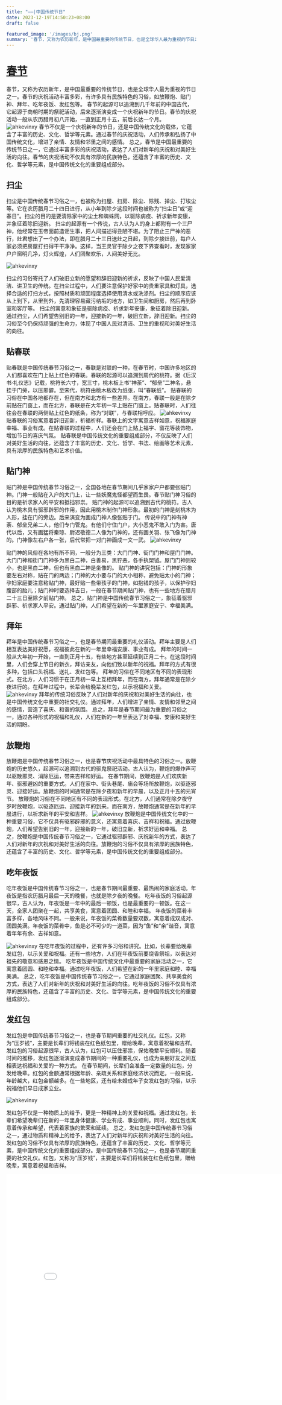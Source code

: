 ```yaml
---
title: "——|中国传统节日"
date: 2023-12-19T14:50:23+08:00
draft: false

featured_image: '/images/bj.png'
summary: '春节，又称为农历新年，是中国最重要的传统节日，也是全球华人最为重视的节日之一。'
---
```




<h1> <a href="https://baike.baidu.com/item/%E6%98%A5%E8%8A%82/136876?fr=ge_ala" target="_blank" >春节 </a></h1>

春节，又称为农历新年，是中国最重要的传统节日，也是全球华人最为重视的节日之一。春节的庆祝活动丰富多彩，有许多具有民族特色的习俗，如放鞭炮、贴门神、拜年、吃年夜饭、发红包等。
春节的起源可以追溯到几千年前的中国古代，它起源于商朝时期的祭祀活动，后来逐渐演变成一个庆祝新年的节日。春节的庆祝活动一般从农历腊月初八开始，一直到正月十五，前后长达一个月。
![ahkevinxy](/images/图片1.png)
春节不仅是一个庆祝新年的节日，还是中国传统文化的载体，它蕴含了丰富的历史、文化、哲学等元素。通过春节的庆祝活动，人们传承和弘扬了中国传统文化，增进了亲情、友情和邻里之间的感情。
总之，春节是中国最重要的传统节日之一，它通过丰富多彩的庆祝活动，表达了人们对新年的庆祝和对美好生活的向往。春节的庆祝活动不仅具有浓厚的民族特色，还蕴含了丰富的历史、文化、哲学等元素，是中国传统文化的重要组成部分。

## 扫尘

扫尘是中国传统春节习俗之一，也被称为扫屋、扫房、除尘、除残、掸尘、打埃尘等。它在农历腊月二十四日进行，从小年到除夕这段时间也被称为“扫尘日”或“迎春日”。扫尘的目的是要清除家中的尘土和蜘蛛网，以驱除病疫、祈求新年安康，并象征着除旧迎新。
扫尘的起源有一个传说，古人认为人的身上都附有一个三尸神，他经常在玉帝面前造谣生事，把人间描述得丑陋不堪。为了阻止三尸神的恶行，灶君想出了一个办法，即在腊月二十三日送灶之日起，到除夕接灶前，每户人家必须把房屋打扫得干干净净。这样，当王灵官于除夕之夜下界查看时，发现家家户户窗明几净，灯火辉煌，人们团聚欢乐，人间美好无比。

![ahkevinxy](/images/图片2.png)

扫尘的习俗寄托了人们破旧立新的愿望和辞旧迎新的祈求，反映了中国人民爱清洁、讲卫生的传统。在扫尘过程中，人们要注意保护好家中的贵重家具和灯具，选择合适的打扫方式，按照材质和顽固程度选择使用清水或洗涤剂。扫尘的顺序应该从上到下，从里到外，先清理容易藏污纳垢的地方，如卫生间和厨房，然后再到卧室和客厅等。
扫尘的寓意和象征是驱除病疫、祈求新年安康，象征着除旧迎新。通过扫尘，人们希望告别旧的一年，迎接新的一年，破旧立新，辞旧迎新。扫尘的习俗至今仍保持顽强的生命力，体现了中国人民对清洁、卫生的重视和对美好生活的向往。


## 贴春联

贴春联是中国传统春节习俗之一，春联是对联的一种，在春节时，中国许多地区的人们都喜欢在门上贴上红色的春联。春联的起源可以追溯到周代的桃符。据《后汉书·礼仪志》记载，桃符长六寸，宽三寸，桃木板上书“神荼”、“郁垒”二神名，悬挂于门旁，以压邪僻。至宋代，桃符由桃木板改为纸张，叫“春联纸”。
贴春联的习俗在中国各地都存在，但在南方和北方有一些差异。在南方，春联一般是在除夕前贴在门窗上，而在北方，春联是在大年初一早上贴在门窗上。贴春联时，人们往往会在春联的两侧贴上红色的纸条，称为“对联”，与春联相呼应。
![ahkevinxy](/images/图片3.png)
贴春联的习俗寓意着辞旧迎新，祈福祈祥。春联上的文字寓意吉祥如意，祝福家庭幸福、事业有成。在贴春联的过程中，人们还会在门上贴上福字、窗花等装饰物，增加节日的喜庆气氛。
贴春联是中国传统文化的重要组成部分，不仅反映了人们对美好生活的向往，还蕴含了丰富的历史、文化、哲学、书法、绘画等艺术元素，具有浓厚的民族特色和艺术价值。

## 贴门神

贴门神是中国传统春节习俗之一，全国各地在春节期间几乎家家户户都要张贴门神。门神一般贴在入户的大门上，让一些妖魔鬼怪都望而生畏。春节贴门神习俗的目的是祈求家人的平安和抵挡邪祟。
贴门神的起源可以追溯到古代的桃符。古人认为桃木具有驱邪辟邪的作用，因此用桃木制作门神形象。最初的门神是刻桃木为人形，挂在门的旁边。后来演变为画成门神人像张贴于门。
传说中的门神有神荼、郁垒兄弟二人，他们专门管鬼。有他们守住门户，大小恶鬼不敢入门为害。唐代以后，又有画猛将秦琼、尉迟敬德二人像为门神的，还有画关羽、张飞像为门神的。门神像左右户各一张，后代常把一对门神画成一文一武。
![ahkevinxy](/images/图片4.png)

贴门神的风俗在各地有所不同，一般分为三类：大门门神、街门门神和屋门门神。大门门神和街门门神多为黑白二神，白善易，黑狞恶，各手执槊钺。屋门门神则较小，也是黑白二神，但也有黑白二神是坐像的。
贴门神的讲究包括：门神的形象要左右对称，贴在门的两边；门神的大小要与门的大小相称，避免贴太小的门神；孕妇家庭要注意粘贴门神，最好贴一些带孩子的门神，如抱钱的孩子，以保护孕妇腹部的胎儿；贴门神时要选择吉日，一般在春节期间贴门神，也有一些地方在腊月二十三日至除夕前贴门神。
总之，贴门神是中国传统春节习俗之一，象征着驱邪辟邪、祈求家人平安。通过贴门神，人们希望在新的一年里家庭安宁、幸福美满。

## 拜年

拜年是中国传统春节习俗之一，也是春节期间最重要的礼仪活动。拜年主要是人们相互表达美好祝愿，祝福彼此在新的一年里幸福安康、事业有成。
拜年的时间一般从大年初一开始，一直到正月十五，有些地方甚至延续到正月二十。在这段时间里，人们会穿上节日的新衣，拜访亲友，向他们致以新年的祝福。拜年的方式有很多种，包括口头祝福、送礼、发红包等。
拜年的习俗在不同地区有不同的表现形式。在北方，人们习惯于在正月初一早上互相拜年，而在南方，拜年通常是在除夕夜进行的。在拜年过程中，长辈会给晚辈发红包，以示祝福和关爱。
![ahkevinxy](/images/图片5.png)
拜年的传统习俗反映了人们对新年的庆祝和对美好生活的向往，也是中国传统文化中重要的社交礼仪。通过拜年，人们增进了亲情、友情和邻里之间的感情，营造了喜庆、和谐的氛围。
总之，拜年是春节期间最为重要的习俗之一，通过各种形式的祝福和礼仪，人们在新的一年里表达了对幸福、安康和美好生活的期盼。

## 放鞭炮
放鞭炮是中国传统春节习俗之一，也是春节庆祝活动中最具特色的习俗之一。放鞭炮的历史悠久，起源可以追溯到古代的驱鬼祭祀活动。古人认为，鞭炮的爆炸声可以驱散邪灵、消除厄运，带来吉祥和好运。
在春节期间，放鞭炮是人们欢庆新年、驱邪避凶的重要方式。人们在家中、街头巷尾、庙会等场所放鞭炮，以驱逐邪灵、迎接好运。放鞭炮的时间通常是在除夕夜和新年的早晨，以及正月十五的元宵节。
放鞭炮的习俗在不同地区有不同的表现形式。在北方，人们通常在除夕夜守岁时放鞭炮，以驱逐厄运、迎接新年的到来。而在南方，放鞭炮通常是在新年的早晨进行，以祈求新年的平安和吉祥。
![ahkevinxy](/images/图片6.png)
放鞭炮是中国传统文化中的一种重要习俗，它不仅具有驱邪辟邪的意义，还寓意着喜庆、吉祥和祝福。通过放鞭炮，人们希望告别旧的一年，迎接新的一年，破旧立新，祈求好运和幸福。
总之，放鞭炮是中国传统春节习俗之一，它通过驱邪辟邪、庆祝新年的方式，表达了人们对新年的庆祝和对美好生活的向往。放鞭炮的习俗不仅具有浓厚的民族特色，还蕴含了丰富的历史、文化、哲学等元素，是中国传统文化的重要组成部分。

## 吃年夜饭 

吃年夜饭是中国传统春节习俗之一，也是春节期间最重要、最热闹的家庭活动。年夜饭是指农历腊月最后一天的晚餐，也就是除夕夜的晚餐。
吃年夜饭的习俗起源很早，古人认为，年夜饭是一年中的最后一顿饭，也是最重要的一顿饭。在这一天，全家人团聚在一起，共享美食，寓意着团圆、和睦和幸福。
年夜饭的菜肴丰富多样，各地风味不同。一般来说，年夜饭的菜肴数量要双数，寓意着成双成对、团圆美满。年夜饭的菜肴中，鱼是必不可少的一道菜，因为“鱼”和“余”谐音，寓意着年年有余、吉祥如意。

![ahkevinxy](/images/图片7.png)
在吃年夜饭的过程中，还有许多习俗和讲究。比如，长辈要给晚辈发红包，以示关爱和祝福。还有一些地方，人们在年夜饭前要烧香祭祖，以表达对祖先的敬意和感恩之情。
吃年夜饭是中国传统文化中最重要的家庭活动之一，它寓意着团圆、和睦和幸福。通过吃年夜饭，人们希望在新的一年里家庭和睦、幸福美满。
总之，吃年夜饭是中国传统春节习俗之一，它通过家庭团聚、共享美食的方式，表达了人们对新年的庆祝和对美好生活的向往。吃年夜饭的习俗不仅具有浓厚的民族特色，还蕴含了丰富的历史、文化、哲学等元素，是中国传统文化的重要组成部分。

## 发红包

发红包是中国传统春节习俗之一，也是春节期间重要的社交礼仪。红包，又称为“压岁钱”，主要是长辈们将钱装在红色纸包里，赠给晚辈，寓意着祝福和吉祥。
发红包的习俗起源很早，古人认为，红包可以压住邪祟，保佑晚辈平安顺利。随着时间的推移，发红包逐渐演变成春节期间的一种重要礼仪，也成为亲朋好友之间互相表达祝福和关爱的一种方式。
在春节期间，长辈们会准备一定数量的红包，分发给晚辈。红包的金额通常根据年龄、亲疏关系和家庭经济状况而定。一般来说，年龄越大，红包金额越多。在一些地区，还有给未婚成年子女发红包的习俗，以示祝福他们早日成家立业。

![ahkevinxy](/images/图片8.png)

发红包不仅是一种物质上的给予，更是一种精神上的关爱和祝福。通过发红包，长辈们希望晚辈们在新的一年里身体健康、学业有成、事业顺利。同时，发红包也寓意着传承和希望，代表着家族的繁荣和延续。
总之，发红包是中国传统春节习俗之一，通过物质和精神上的给予，表达了人们对新年的庆祝和对美好生活的向往。发红包的习俗不仅具有浓厚的民族特色，还蕴含了丰富的历史、文化、哲学等元素，是中国传统文化的重要组成部分。是中国传统春节习俗之一，也是春节期间重要的社交礼仪。红包，又称为“压岁钱”，主要是长辈们将钱装在红色纸包里，赠给晚辈，寓意着祝福和吉祥。
<iframe src="//player.bilibili.com/player.html?aid=350419476&bvid=BV15R4y1e7i7&cid=969450134&p=1" scrolling="no" scrolling="no" border="0" frameborder="no" framespacing="0" allowfullscreen="true" width="800px" height="600px"> </iframe>

